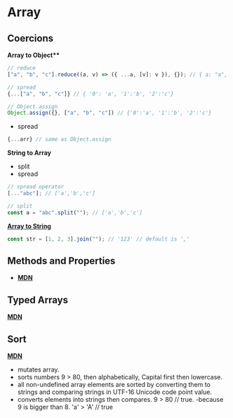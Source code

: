 # Array

## Coercions

**Array to Object\*\***

```js
// reduce
["a", "b", "c"].reduce((a, v) => ({ ...a, [v]: v }), {}); // { a: "a", b: "b", c: "c" }

// spread
{...["a", "b", "c"]} // { '0': 'a', '1':'b', '2':'c'}

// Object.assign
Object.assign({}, ["a", "b", "c"]) // {'0':'a', '1':'b', '2':'c'}
```

- spread

```js
{...arr} // same as Object.assign
```

**String to Array**

- split
- spread

```js
// spread operator
[..."abc"]; // ['a','b','c']

// split
const a = "abc".split(""); // ['a','b','c']
```

**[Array to String](https://developer.mozilla.org/en-US/docs/Web/JavaScript/Reference/Global_Objects/Array/join)**

```js
const str = [1, 2, 3].join(""); // '123' // default is ','
```

## Methods and Properties

- **[MDN](https://developer.mozilla.org/en-US/docs/Web/JavaScript/Reference/Global_Objects/Array)** <br>

## Typed Arrays

**[MDN](https://developer.mozilla.org/en-US/docs/Web/JavaScript/Guide/Indexed_collections#typed_arrays)** <br>

## Sort

**[MDN](https://developer.mozilla.org/en-US/docs/Web/JavaScript/Reference/Global_Objects/Array/sort)**

- mutates array.
- sorts numbers 9 > 80, then alphabetically, Capital first then lowercase.
- all non-undefined array elements are sorted by converting them to strings and comparing strings in UTF-16 Unicode code point value.
- converts elements into strings then compares. 9 > 80 // true. -because 9 is bigger than 8.
  'a' > 'A' // true

```js

```
